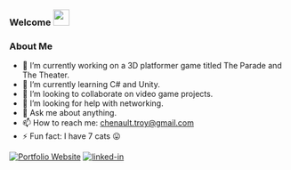 ### Welcome <img src="https://media.giphy.com/media/hvRJCLFzcasrR4ia7z/giphy.gif" width="29px" height="29px">

### About Me
- 🔭 I’m currently working on a 3D platformer game titled The Parade and The Theater.
- 🌱 I’m currently learning C# and Unity.
- 👯 I’m looking to collaborate on video game projects.
- 🤔 I’m looking for help with networking.
- 💬 Ask me about anything.
- 📫 How to reach me: chenault.troy@gmail.com
- ⚡ Fun fact: I have 7 cats 😛

[![Portfolio Website](https://img.shields.io/badge/Portfolio_Website-a4cdcc?style=for-the-badge&logo=Google-chrome&logoColor=red)](https://sites.google.com/view/hybridtheory0)
[![linked-in](https://img.shields.io/badge/LinkedIn-0072b1?style=for-the-badge&logo=LinkedIn&logoColor=white)](https://www.linkedin.com/in/troy-traynor/)
